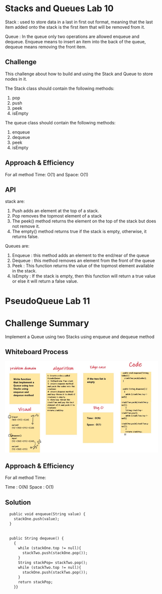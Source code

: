 # Stacks and Queues Lab 10

Stack : used to store data in a last in first out format, meaning that the last item added onto the stack is the first item that will be removed from it.

Queue : In the queue only two operations are allowed enqueue and dequeue. Enqueue means to insert an item into the back of the queue, dequeue means removing the front item.


## Challenge
This challenge about how to build and using the Stack and Queue to store nodes in it.

The Stack class should contain the following methods:

1. pop
2. push
3. peek
4. isEmpty

The queue class should contain the following methods:

1. enqueue
2. dequeue
3. peek
4. isEmpty


## Approach & Efficiency

For all method Time: O(1) and Space: O(1)

## API

stack are:

1. Push adds an element at the top of a stack.
2. Pop removes the topmost element of a stack
3. The peek() method returns the element on the top of the stack but does not remove it.
4. The empty() method returns true if the stack is empty, otherwise, it returns false.

Queues are:

1. Enqueue : this method adds an element to the end/rear of the queue
2. Dequeue : this method removes an element from the front of the queue
3. Peek : This function returns the value of the topmost element available in the stack.
4. IsEmpty : If the stack is empty, then this function will return a true value or else it will return a false value.

# PseudoQueue  Lab 11

# Challenge Summary
Implement a Queue using two Stacks using enqueue and dequeue method

## Whiteboard Process
![PseudoQueue](PseudoQueue.jpg)

## Approach & Efficiency

For all method Time:

Time : O(N)
Space : O(1)

## Solution

```
  public void enqueue(String value) {
    stackOne.push(value);
  }


  public String dequeue() {
    {
      while (stackOne.top != null){
        stackTwo.push(stackOne.pop());
      }
      String stackPop= stackTwo.pop();
      while (stackTwo.top != null){
        stackOne.push(stackTwo.pop());
      }
      return stackPop;
    }}
```

